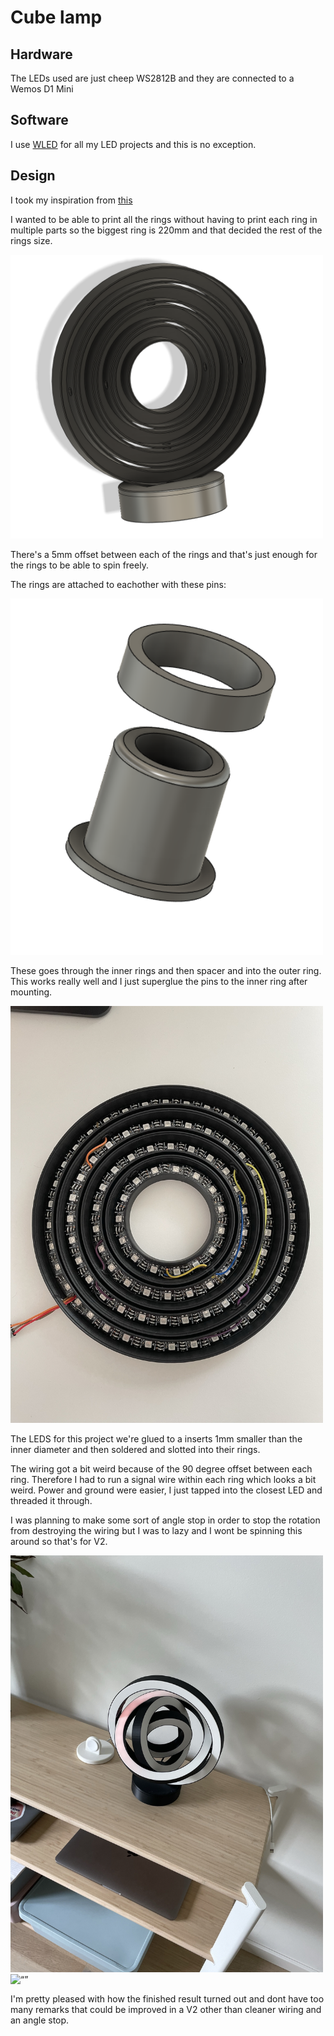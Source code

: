 # Cube lamp

## Hardware
The LEDs used are just cheep WS2812B and they are connected to a Wemos D1 Mini

## Software
I use [WLED](https://kno.wled.ge/) for all my LED projects and this is no exception.

## Design

I took my inspiration from [this](https://www.darklightdesign.com/media/15046/henri-b612-wooden-pendant-3.jpg?anchor=center&mode=crop&width=1060&height=1060&rnd=132454389560000000)

I wanted to be able to print all the rings without having to print each ring in multiple parts so the biggest ring is 220mm and that decided the rest of the rings size.

<img src="./Photos/3D Model.png" alt= “” width="500px">

There's a 5mm offset between each of the rings and that's just enough for the rings to be able to spin freely.

The rings are attached to eachother with these pins:

<img src="./Photos/3D Model Pin.png" alt= “” width="500px">

These goes through the inner rings and then spacer and into the outer ring. This works really well and I just superglue the pins to the inner ring after mounting.

<img src="./Photos/Inside.JPEG" alt= “” width="500px">

The LEDS for this project we're glued to a inserts 1mm smaller than the inner diameter and then soldered and slotted into their rings.

The wiring got a bit weird because of the 90 degree offset between each ring. Therefore I had to run a signal wire within each ring which looks a bit weird. Power and ground were easier, I just tapped into the closest LED and threaded it through.

I was planning to make some sort of angle stop in order to stop the rotation from destroying the wiring but I was to lazy and I wont be spinning this around so that's for V2.

<img src="./Photos/Finished.jpeg" alt= “” width="500px">

<img src="./Photos/Animation.gif" alt= “” width="500px">

I'm pretty pleased with how the finished result turned out and dont have too many remarks that could be improved in a V2 other than cleaner wiring and an angle stop.